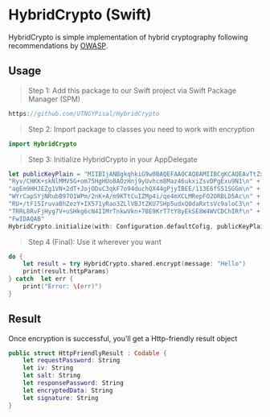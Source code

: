 # HybridCrypto (Swift)

HybridCrypto is simple implementation of hybrid cryptography following recommendations by  [OWASP](https://mobile-security.gitbook.io/mobile-security-testing-guide/general-mobile-app-testing-guide/0x04g-testing-cryptography).

## Usage

> Step 1: Add this package to our Swift project via Swift Package Manager (SPM)
```java
https://github.com/UTNGYPisal/HybridCrypto

```
> Step 2: Import package to classes you need to work with encryption
```swift
import HybridCrypto
```

> Step 3: Initialize HybridCrypto in your AppDelegate
```swift
let publicKeyPlain = "MIIBIjANBgkqhkiG9w0BAQEFAAOCAQ8AMIIBCgKCAQEAvTtZxoq7IKTwRkADtWix\n" +
"Ryv/CHKK+skNlMMV5G+om75HgHUo8AOzHnj9yUvhcm8Maz46ukxiZsvDPgExu9N1\n" +
"agEm9HHJEZg1VN+2dT+JojODuC3qkF7o94duchQX44gPjyIBEE/113E6fS51SGGm\n" +
"WYrCapSYjNRubB97O1WPm/2nK+A/m9KTtCuIZMp4i/qe4mXCLMRepFO2ORBLD5Ac\n" +
"RU+/tF15IruvaBhZezY+IX571yRao3ZLlVBJtZKU7SHp5udxQ0daRxtsVc9aloC3\n" +
"TRRL8RvFjHyg7V+uSHkg6cN4IIMrTnkwVkn+7BE9KrT7tY8yEkSE8W4WVCDChIRf\n" +
"FwIDAQAB"
HybridCrypto.initialize(with: Configuration.defaultCofig, publicKeyPlain: publicKeyPlain)
```
> Step 4 (Final): Use it wherever you want
```swift
do {
    let result = try HybridCrypto.shared.encrypt(message: "Hello")
    print(result.httpParams)
} catch  let err {
    print("Error: \(err)")
}
```

## Result
Once encryption is successful, you'll get a Http-friendly result object
```swift
public struct HttpFriendlyResult : Codable {
    let requestPassword: String
    let iv: String
    let salt: String
    let responsePassword: String
    let encryptedData: String
    let signature: String
}
```
